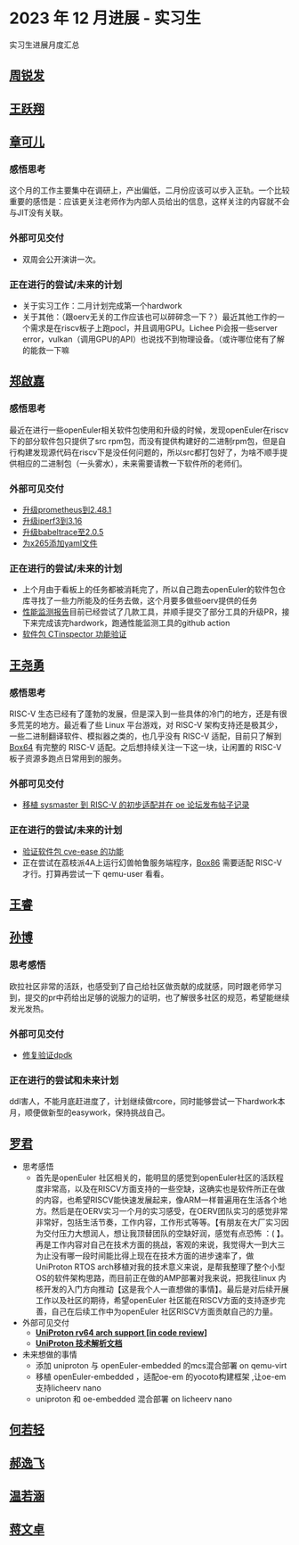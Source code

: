 #  2023 年 12 月进展 - 实习生

实习生进展月度汇总

<!-- 格式：

## 姓名
### 外部可见交付 （指已合并PR，未合并pr需要询问mentor是否可以计算，并且在下个月不能计算）
- [简介如修复xxx，升级xxx](链接)
### 正在进行的尝试/未来的计划 

  -  -->

## [周锐发](../../Intern/intern_message.md#周锐发)


## [王跃翔](../../Intern/intern_message.md#王跃翔)


## [章可儿](../../Intern/intern_message.md#章可儿)
### 感悟思考
这个月的工作主要集中在调研上，产出偏低，二月份应该可以步入正轨。一个比较重要的感悟是：应该更关注老师作为内部人员给出的信息，这样关注的内容就不会与JIT没有关联。

### 外部可见交付
- 双周会公开演讲一次。

### 正在进行的尝试/未来的计划
- 关于实习工作：二月计划完成第一个hardwork
- 关于其他：（跟oerv无关的工作应该也可以碎碎念一下？）最近其他工作的一个需求是在riscv板子上跑pocl，并且调用GPU。Lichee Pi会报一些server error，vulkan（调用GPU的API）也说找不到物理设备。（或许哪位佬有了解的能救一下嘛


## [郑啟嘉](../../Intern/intern_message.md#郑啟嘉)
### 感悟思考
最近在进行一些openEuler相关软件包使用和升级的时候，发现openEuler在riscv下的部分软件包只提供了src rpm包，而没有提供构建好的二进制rpm包，但是自行构建发现源代码在riscv下是没任何问题的，所以src都打包好了，为啥不顺手提供相应的二进制包（一头雾水），未来需要请教一下软件所的老师们。

### 外部可见交付
- [升级prometheus到2.48.1](https://gitee.com/src-openeuler/prometheus/pulls/19)
- [升级iperf3到3.16](https://gitee.com/src-openeuler/iperf3/pulls/17)
- [升级babeltrace至2.0.5](https://gitee.com/src-openeuler/babeltrace/pulls/17)
- [为x265添加yaml文件](https://gitee.com/src-openeuler/x265/pulls/16)

### 正在进行的尝试/未来的计划
- 上个月由于看板上的任务都被消耗完了，所以自己跑去openEuler的软件包仓库寻找了一些力所能及的任务去做，这个月要多做些oerv提供的任务
- [性能监测报告](https://github.com/openEuler-RISCV/oerv-team/issues/1)目前已经尝试了几款工具，并顺手提交了部分工具的升级PR，接下来完成该完hardwork，跑通性能监测工具的github action
- [软件包 CTinspector 功能验证](https://github.com/openEuler-RISCV/oerv-team/issues/108)


## [王尧勇](../../Intern/intern_message.md#王尧勇)
### 感悟思考
RISC-V 生态已经有了蓬勃的发展，但是深入到一些具体的冷门的地方，还是有很多荒芜的地方。最近看了些 Linux 平台游戏，对 RISC-V 架构支持还是极其少，一些二进制翻译软件、模拟器之类的，也几乎没有 RISC-V 适配，目前只了解到 [Box64](https://github.com/ptitSeb/box64) 有完整的 RISC-V 适配。之后想持续关注一下这一块，让闲置的 RISC-V 板子资源多跑点日常用到的服务。
### 外部可见交付
- [移植 sysmaster 到 RISC-V 的初步适配并在 oe 论坛发布帖子记录](https://forum.openeuler.org/t/topic/3344)

### 正在进行的尝试/未来的计划
- [验证软件包 cve-ease 的功能](https://github.com/openEuler-RISCV/oerv-team/issues/105)
- 正在尝试在荔枝派4A上运行幻兽帕鲁服务端程序，[Box86](https://github.com/ptitSeb/box86) 需要适配 RISC-V 才行。打算再尝试一下 qemu-user 看看。


## [王睿](../../Intern/intern_message.md#王睿)


## [孙博](../../Intern/intern_message.md#孙博)

### 思考感悟
欧拉社区非常的活跃，也感受到了自己给社区做贡献的成就感，同时跟老师学习到，提交的pr中药给出足够的说服力的证明，也了解很多社区的规范，希望能继续发光发热。

### 外部可见交付
- [修复验证dpdk](https://gitee.com/src-openeuler/dpdk/pulls/533)

### 正在进行的尝试和未来计划
 ddl害人，不能月底赶进度了，计划继续做rcore，同时能够尝试一下hardwork本月，顺便做新型的easywork，保持挑战自己。
 
## [罗君](../../Intern/intern_message.md#罗君)

- 思考感悟
  - 首先是openEuler 社区相关的，能明显的感觉到openEuler社区的活跃程度非常高，以及在RISCV方面支持的一些空缺，这确实也是软件所正在做的内容，也希望RISCV能快速发展起来，像ARM一样普遍用在生活各个地方。然后是在OERV实习一个月的实习感受，在OERV团队实习的感觉非常非常好，包括生活节奏，工作内容，工作形式等等。【有朋友在大厂实习因为交付压力大想润人，想让我顶替团队的空缺好润，感觉有点恐怖 ：( 】。再是工作内容对自己在技术方面的挑战，客观的来说，我觉得大一到大三为止没有哪一段时间能比得上现在在技术方面的进步速率了，做UniProton RTOS arch移植对我的技术意义来说，是帮我整理了整个小型OS的软件架构思路，而目前正在做的AMP部署对我来说，把我往linux 内核开发的入门方向推动【这是我个人一直想做的事情】。最后是对后续开展工作以及社区的期待，希望openEuler 社区能在RISCV方面的支持逐步完善，自己在后续工作中为openEuler 社区RISCV方面贡献自己的力量。
- 外部可见交付
  - [**UniProton rv64 arch support [in code review]**](https://gitee.com/openeuler/UniProton/pulls/292)
  - **[UniProton 技术解析文档](2024.1.31-UniProton_technic-罗君.md)**
- 未来想做的事情
  - 添加 uniproton 与 openEuler-embedded 的mcs混合部署 on qemu-virt
  - 移植 openEuler-embedded ，适配oe-em 的yocoto构建框架 ,让oe-em 支持licheerv nano
  - uniproton 和 oe-embedded 混合部署 on licheerv nano 


## [何若轻](../../Intern/intern_message.md#何若轻)


## [郝逸飞](../../Intern/intern_message.md#郝逸飞)


## [温若涵](../../Intern/intern_message.md#温若涵)


## [蒋文卓](../../Intern/intern_message.md#蒋文卓)

